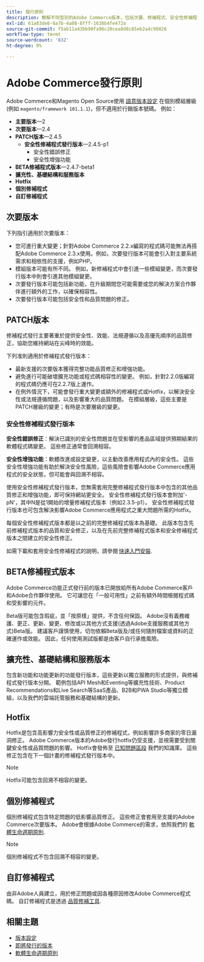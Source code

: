 ```yaml
---
title: 發行原則
description: 瞭解不同型別的Adobe Commerce版本，包括次要、修補程式、安全性修補程式、功能、Hotfix、個別修補程式和自訂修補程式。
exl-id: 61a83de6-6a7b-4a88-8fff-1638b4fe472a
source-git-commit: f5ab11a43bb90fa96c20cea8d8c85eb2a4c98826
workflow-type: tm+mt
source-wordcount: '832'
ht-degree: 0%

---
```


# Adobe Commerce發行原則

Adobe Commerce和Magento Open Source使用 [語意版本設定](https://semver.org/) 在個別模組層級(例如 `magento/framework 101.1.1`)，但不適用於行銷版本號碼。 例如：

- **主要版本**—2
- **次要版本**—2.4
- **PATCH版本**—2.4.5
   - **安全性修補程式發行版本**—2.4.5-p1
      - 安全性錯誤修正
      - 安全性增強功能
- **BETA修補程式版本**—2.4.7-beta1
- **擴充性、基礎結構和服務版本**
- **Hotfix**
- **個別修補程式**
- **自訂修補程式**

## 次要版本

下列指引適用於次要版本：

- 您可進行重大變更；針對Adobe Commerce 2.2.x編寫的程式碼可能無法再搭配Adobe Commerce 2.3.x使用。例如，次要發行版本可能會引入對主要系統需求和相依性的支援，例如PHP。
- 模組版本可能有所不同。 例如，新修補程式中會引進一些模組變更，而次要發行版本中則會引進其他模組變更。
- 次要發行版本可能包括新功能，在升級期間您可能需要或您的解決方案合作夥伴進行額外的工作，以確保相容性。
- 次要發行版本可能包括安全性和品質問題的修正。

## PATCH版本

修補程式發行主要著重於提供安全性、效能、法規遵循以及高優先順序的品質修正，協助您維持網站在尖峰時的效能。

下列准則適用於修補程式發行版本：

- 最新支援的次要版本獲得完整功能品質修正和增強功能。
- 避免進行可能破壞擴充功能或程式碼相容性的變更。 例如，針對2.2.0版編寫的程式碼仍應可在2.2.7版上運作。
- 在例外情況下，可能會發行重大變更或額外的修補程式或Hotfix，以解決安全性或法規遵循問題，以及影響重大的品質問題。 在模組層級，這些主要是PATCH層級的變更；有時是次要層級的變更。

### 安全性修補程式發行版本

**安全性錯誤修正**：解決已識別的安全性問題並在受影響的產品區域提供預期結果的軟體程式碼變更。 這些修正通常會回溯相容。

**安全性增強功能**：軟體改進或設定變更，以主動改善應用程式內的安全性。 這些安全性增強功能有助於解決安全性風險，這些風險會影響Adobe Commerce應用程式的安全狀態，但可能會與回溯不相容。

使用安全性修補程式發行版本，您無需套用完整修補程式發行版本中包含的其他品質修正和增強功能，即可保持網站更安全。 安全性修補程式發行版本會附加&#39;-pN&#39;，其中N是從1開始的增量修補程式版本（例如2.3.5-p1）。 安全性修補程式發行版本也可包含解決影響Adobe Commerce應用程式之重大問題所需的Hotfix。

每個安全性修補程式版本都是以之前的完整修補程式版本為基礎。 此版本包含先前修補程式版本的品質和安全修正，以及在先前完整修補程式版本和安全修補程式版本之間建立的安全性修正。

如需下載和套用安全性修補程式的說明，請參閱 [快速入門安裝](../installation/composer.md#example---security-patch).

## BETA修補程式版本

Adobe Commerce功能正式發行前的版本已開放給所有Adobe Commerce客戶和Adobe合作夥伴使用。 它可讓您在「一般可用性」之前有額外時間檢閱程式碼和受影響的元件。

Beta版可能包含瑕疵，並「按原樣」提供，不含任何保固。 Adobe沒有義務維護、更正、更新、變更、修改或以其他方式支援(透過Adobe支援服務或其他方式)Beta版。 建議客戶謹慎使用，切勿依賴Beta版及/或任何隨附檔案或資料的正確運作或效能。 因此，任何使用測試版都是由客戶自行承擔風險。

## 擴充性、基礎結構和服務版本

包含新功能和功能更新的功能發行版本，這些更新以獨立服務的形式提供，與修補程式發行版本分開。 範例包括API Mesh和Eventing等擴充性技術、Product Recommendations和Live Search等SaaS產品、B2B和PWA Studio等獨立模組，以及我們的雲端託管服務和基礎結構的更新。

## Hotfix

Hotfix是包含高影響力安全性或品質修正的修補程式，例如影響許多商家的零日漏洞修正。 Adobe Commerce版本的Adobe發行hotfix仍受支援，並視需要受到關鍵安全性或品質問題的影響。 Hotfix會發佈至 [已知問題區段](https://support.magento.com/hc/en-us/sections/360003869892-Known-issues-patches-attached-) 我們的知識庫。 這些修正包含在下一個計畫的修補程式發行版本中。

>[!NOTE]
>
>Hotfix可能包含回溯不相容的變更。

## 個別修補程式

個別修補程式包含特定問題的低影響品質修正。 這些修正會套用至支援的Adobe Commerce次要版本。 Adobe會根據Adobe Commerce的需求，依照我們的 [軟體生命週期原則](https://www.adobe.com/content/dam/cc/en/legal/terms/enterprise/pdfs/Adobe-Commerce-Software-Lifecycle-Policy.pdf).

>[!NOTE]
>
>個別修補程式不包含回溯不相容的變更。

## 自訂修補程式

由非Adobe人員建立，用於修正問題或因各種原因修改Adobe Commerce程式碼。 自訂修補程式是透過 [品質修補工具](https://experienceleague.adobe.com/docs/commerce-operations/tools/quality-patches-tool/usage.html).

## 相關主題

- [版本設定](https://developer.adobe.com/commerce/php/development/versioning/)
- [即將發行的版本](schedule.md)
- [軟體生命週期原則](https://www.adobe.com/content/dam/cc/en/legal/terms/enterprise/pdfs/Adobe-Commerce-Software-Lifecycle-Policy.pdf)
